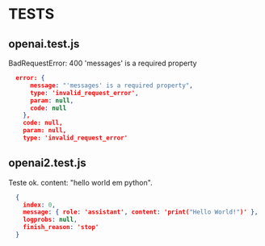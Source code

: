 # TESTS

## openai.test.js

BadRequestError: 400 'messages' is a required property

```json
  error: {
      message: "'messages' is a required property",
      type: 'invalid_request_error',
      param: null,
      code: null
    },
    code: null,
    param: null,
    type: 'invalid_request_error'
```

## openai2.test.js

Teste ok.
content: "hello world em python".

```json
  {
    index: 0,
    message: { role: 'assistant', content: 'print("Hello World!")' },
    logprobs: null,
    finish_reason: 'stop'
  }
```
